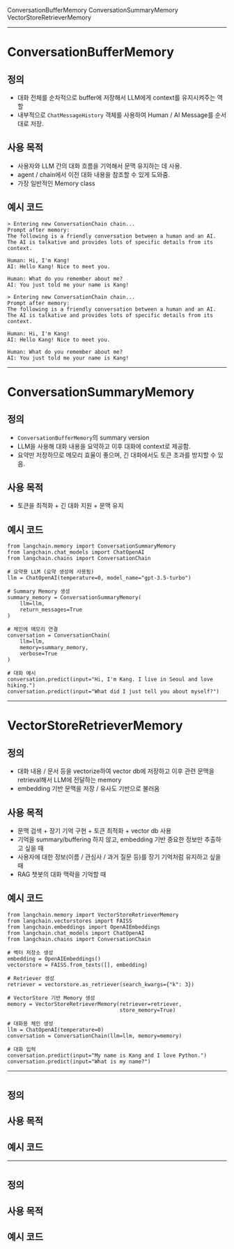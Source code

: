ConversationBufferMemory
ConversationSummaryMemory
VectorStoreRetrieverMemory
___


# ConversationBufferMemory

## 정의
* 대화 전체를 순차적으로 buffer에 저장해서 LLM에게 context를 유지시켜주는 역할
* 내부적으로 `ChatMessageHistory` 객체를 사용하여 Human / AI Message를 순서대로 저장.

## 사용 목적
* 사용자와 LLM 간의 대화 흐름을 기억해서 문맥 유지하는 데 사용.
* agent / chain에서 이전 대화 내용을 참조할 수 있게 도와줌.
* 가장 일반적인 Memory class

## 예시 코드
```
> Entering new ConversationChain chain...
Prompt after memory:
The following is a friendly conversation between a human and an AI. 
The AI is talkative and provides lots of specific details from its context.

Human: Hi, I'm Kang!
AI: Hello Kang! Nice to meet you.

Human: What do you remember about me?
AI: You just told me your name is Kang!
```
```
> Entering new ConversationChain chain...
Prompt after memory:
The following is a friendly conversation between a human and an AI. 
The AI is talkative and provides lots of specific details from its context.

Human: Hi, I'm Kang!
AI: Hello Kang! Nice to meet you.

Human: What do you remember about me?
AI: You just told me your name is Kang!
```
___


# ConversationSummaryMemory

## 정의
* `ConversationBufferMemory`의 summary version
* LLM을 사용해 대화 내용을 요약하고 이후 대화에 context로 제공함.
* 요약만 저장하므로 메모리 효율이 좋으며, 긴 대화에서도 토큰 초과를 방지할 수 있음.

## 사용 목적
* 토큰을 최적화 + 긴 대화 지원 + 문맥 유지

## 예시 코드
```
from langchain.memory import ConversationSummaryMemory
from langchain.chat_models import ChatOpenAI
from langchain.chains import ConversationChain

# 요약용 LLM (요약 생성에 사용됨)
llm = ChatOpenAI(temperature=0, model_name="gpt-3.5-turbo")

# Summary Memory 생성
summary_memory = ConversationSummaryMemory(
    llm=llm,
    return_messages=True
)

# 체인에 메모리 연결
conversation = ConversationChain(
    llm=llm,
    memory=summary_memory,
    verbose=True
)

# 대화 예시
conversation.predict(input="Hi, I'm Kang. I live in Seoul and love hiking.")
conversation.predict(input="What did I just tell you about myself?")
```
___

# VectorStoreRetrieverMemory

## 정의
* 대화 내용 / 문서 등을 vectorize하여 vector db에 저장하고 이후 관련 문맥을 retrieval해서 LLM에 전달하는 memory
* embedding 기반 문맥을 저장 / 유사도 기반으로 불러옴

## 사용 목적
* 문맥 검색 + 장기 기억 구현 + 토큰 최적화 + vector db 사용
* 기억을 summary/buffering 하지 않고, embedding 기반 중요한 정보만 추출하고 싶을 때
* 사용자에 대한 정보(이름 / 관심사 / 과거 질문 등)를 장기 기억처럼 유지하고 싶을 때
* RAG 챗봇의 대화 맥락을 기억할 때

## 예시 코드
```
from langchain.memory import VectorStoreRetrieverMemory
from langchain.vectorstores import FAISS
from langchain.embeddings import OpenAIEmbeddings
from langchain.chat_models import ChatOpenAI
from langchain.chains import ConversationChain

# 벡터 저장소 생성
embedding = OpenAIEmbeddings()
vectorstore = FAISS.from_texts([], embedding)

# Retriever 생성
retriever = vectorstore.as_retriever(search_kwargs={"k": 3})

# VectorStore 기반 Memory 생성
memory = VectorStoreRetrieverMemory(retriever=retriever,
                                    store_memory=True)

# 대화용 체인 생성
llm = ChatOpenAI(temperature=0)
conversation = ConversationChain(llm=llm, memory=memory)

# 대화 입력
conversation.predict(input="My name is Kang and I love Python.")
conversation.predict(input="What is my name?")
```
___


# 

## 정의

## 사용 목적


## 예시 코드

___


# 

## 정의

## 사용 목적


## 예시 코드

